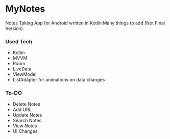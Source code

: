 # MyNotes

Notes Taking App for Android written in Kotlin
Many things to add (Not Final Version)

### Used Tech

  - Kotlin
  - MVVM
  - Room 
  - LiveData
  - ViewModel
  - ListAdapter for animations on data changes

### To-DO

  - Delete Notes
  - Add URL
  - Update Notes
  - Search Notes
  - View Notes
  - UI Changes
